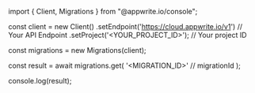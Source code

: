 import { Client, Migrations } from "@appwrite.io/console";

const client = new Client()
    .setEndpoint('https://cloud.appwrite.io/v1') // Your API Endpoint
    .setProject('&lt;YOUR_PROJECT_ID&gt;'); // Your project ID

const migrations = new Migrations(client);

const result = await migrations.get(
    '<MIGRATION_ID>' // migrationId
);

console.log(result);

